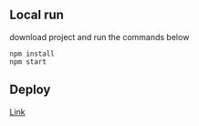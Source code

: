 ## Local run
download project and run the commands below
```
npm install
npm start
```

## Deploy
[Link](https://epic-banach-5e6abc.netlify.app/)